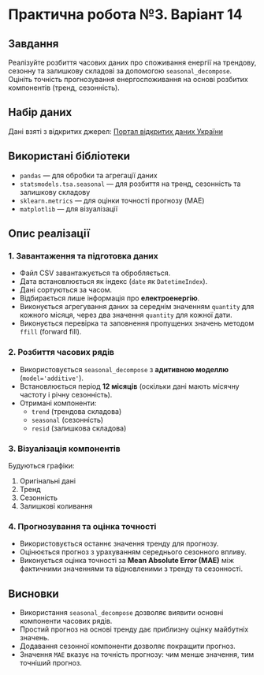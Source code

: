 # Практична робота №3. Варіант 14

## Завдання
Реалізуйте розбиття часових даних про споживання енергії на трендову, сезонну та залишкову складові за допомогою `seasonal_decompose`.
Оцініть точність прогнозування енергоспоживання на основі розбитих компонентів (тренд, сезонність).

## Набір даних
Дані взяті з відкритих джерел:
[Портал відкритих даних України](https://data.gov.ua/dataset/2-58-cnoxnbahhr-komyhajibhnx-pecypcib-k3-dh3-57-bmp)

## Використані бібліотеки
- `pandas` — для обробки та агрегації даних
- `statsmodels.tsa.seasonal` — для розбиття на тренд, сезонність та залишкову складову
- `sklearn.metrics` — для оцінки точності прогнозу (MAE)
- `matplotlib` — для візуалізації

## Опис реалізації

### 1. **Завантаження та підготовка даних**
- Файл CSV завантажується та обробляється.
- Дата встановлюється як індекс (`date` як `DatetimeIndex`).
- Дані сортуються за часом.
- Відбирається лише інформація про **електроенергію**.
- Виконується агрегування даних за середнім значенням `quantity` для кожного місяця, через два значення `quantity` для кожної дати.
- Виконується перевірка та заповнення пропущених значень методом `ffill` (forward fill).

### 2. **Розбиття часових рядів**
- Використовується `seasonal_decompose` з **адитивною моделлю** (`model='additive'`).
- Встановлюється період **12 місяців** (оскільки дані мають місячну частоту і річну сезонність).
- Отримані компоненти:
  - `trend` (трендова складова)
  - `seasonal` (сезонність)
  - `resid` (залишкова складова)

### 3. **Візуалізація компонентів**
Будуються графіки:
1. Оригінальні дані
2. Тренд
3. Сезонність
4. Залишкові коливання

### 4. **Прогнозування та оцінка точності**
- Використовується останнє значення тренду для прогнозу.
- Оцінюється прогноз з урахуванням середнього сезонного впливу.
- Виконується оцінка точності за **Mean Absolute Error (MAE)** між фактичними значеннями та відновленими з тренду та сезонності.

## Висновки
- Використання `seasonal_decompose` дозволяє виявити основні компоненти часових рядів.
- Простий прогноз на основі тренду дає приблизну оцінку майбутніх значень.
- Додавання сезонної компоненти дозволяє покращити прогноз.
- Значення `MAE` вказує на точність прогнозу: чим менше значення, тим точніший прогноз.
